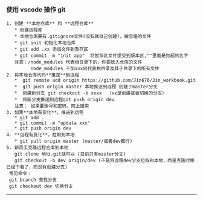 ### 使用 vscode 操作 git
    1. 创建 **本地仓库** 和 **远程仓库**
       * 创建远程库
       * 本地仓库要有.gitignore文件(没有就自己创建)，被忽略的文件
       * git init 初始化本地仓库
       * git add .xx 添加文件到暂存区
       * git commit -m "init app"  将暂存区文件提交到版本区,""里面是你起的名字
       注意：/node_modules 代表根目录下的，你要放入仓库的文件
             node_modules 不加xxx则代表根目录及其子目录下的所有文件
    2. 将本地仓库代码**推送**到远程
       *  git remote add origin https://github.com/Jin676/Jin_workbook.git
       *  git push origin master 本地推送到远程 创建了master分支
       *  创建新分支 git checkout -b xxxx  （xx是创建或者切换的分支）
       *  将新分支推送到远程git push origin dev
       注意： 如果要账号和密码，网上搜索
    3. 如果**本地有变化**，推送到远程
       * git add .
       * git commit -m "updata xxx"
       * git push origin dev
    4. **远程有变化**，拉取到本地
       * git pull origin master (master/或者dev都行)
    5. 新员工克隆远程仓库到本地
       git clone 地址.git就可以 (目前只有master分支)
       git checkout -b dev origin/dev (不是将远程dev分支拉取到本地，而是克隆时候已经下载了，而没有创建分支)
     常见命令：
     git branch 查找分支
     git checkout dev 切换分支
-----------------------------------------------
   